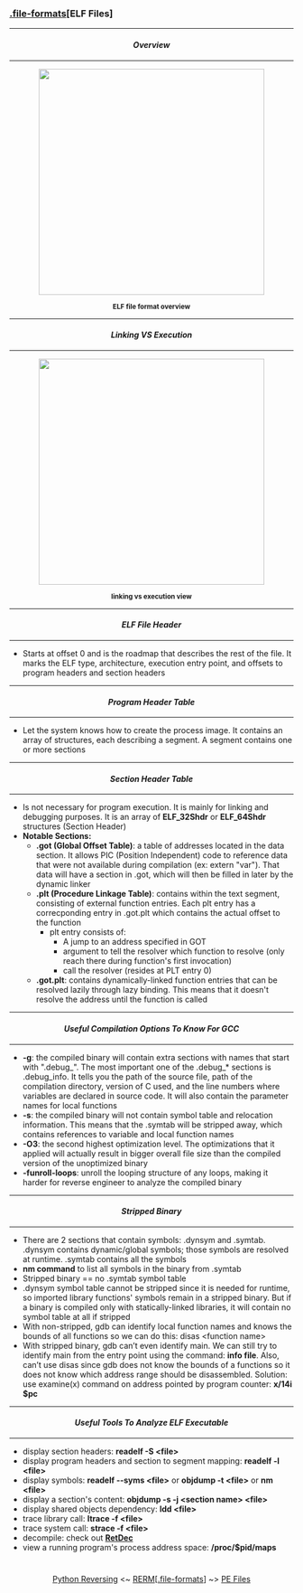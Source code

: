 ### [.file-formats](file-formats.md)[__ELF Files__]

---
#### *<p align='center'> Overview </p>*
---
<div align='center'> 
<img src="https://github.com/yellowbyte/reverse-engineering-reference-manual/blob/master/images/file-formats/ELF_Files/elf_file_format.png" height="400"> 
<p align='center'><sub><strong>ELF file format overview</strong></sub></p>
</div>

---
#### *<p align='center'> Linking VS Execution </p>*
---
<div align='center'> 
<img src="https://github.com/yellowbyte/reverse-engineering-reference-manual/blob/master/images/file-formats/ELF_Files/loading_elf_file.png" height="400"> 
<p align='center'><sub><strong>linking vs execution view</strong></sub></p>
</div>

---
#### *<p align='center'> ELF File Header </p>*
---
* Starts at offset 0 and is the roadmap that describes the rest of the file. It marks the ELF type, architecture, execution entry point, and offsets to program headers and section headers

---
#### *<p align='center'> Program Header Table </p>*
---
* Let the system knows how to create the process image. It contains an array of structures, each describing a segment. A segment contains one or more sections

---
#### *<p align='center'> Section Header Table </p>*
---
* Is not necessary for program execution. It is mainly for linking and debugging purposes. It is an array of __ELF_32Shdr__ or __ELF_64Shdr__ structures (Section Header)
* __Notable Sections:__
  * __.got (Global Offset Table)__: a table of addresses located in the data section. It allows PIC (Position Independent) code to reference data that were not available during compilation (ex: extern "var"). That data will have a section in .got, which will then be filled in later by the dynamic linker
  * __.plt (Procedure Linkage Table)__: contains within the text segment, consisting of external function entries. Each plt entry has a correcponding entry in .got.plt which contains the actual offset to the function
    * plt entry consists of: 
      * A jump to an address specified in GOT
      * argument to tell the resolver which function to resolve (only reach there during function's first invocation)
      * call the resolver (resides at PLT entry 0)
  * __.got.plt__: contains dynamically-linked function entries that can be resolved lazily through lazy binding. This means that it doesn't resolve the address until the function is called

---
#### *<p align='center'> Useful Compilation Options To Know For GCC </p>*
---
* __-g__: the compiled binary will contain extra sections with names that start with ".debug\_". The most important one of the .debug\_* sections is .debug_info. It tells you the path of the source file, path of the compilation directory, version of C used, and the line numbers where variables are declared in source code. It will also contain the parameter names for local functions
* __-s__: the compiled binary will not contain symbol table and relocation information. This means that the .symtab will be stripped away, which contains references to variable and local function names
* __-O3__: the second highest optimization level. The optimizations that it applied will actually result in bigger overall file size than the compiled version of the unoptimized binary
* __-funroll-loops__: unroll the looping structure of any loops, making it harder for reverse engineer to analyze the compiled binary

---
#### *<p align='center'> Stripped Binary </p>*
---
* There are 2 sections that contain symbols: .dynsym and .symtab. .dynsym contains dynamic/global symbols; those symbols are resolved at runtime. .symtab contains all the symbols
* __nm command__ to list all symbols in the binary from .symtab
* Stripped binary == no .symtab symbol table
* .dynsym symbol table cannot be stripped since it is needed for runtime, so imported library functions' symbols remain in a stripped binary. But if a binary is compiled only with statically-linked libraries, it will contain no symbol table at all if stripped
* With non-stripped, gdb can identify local function names and knows the bounds of all functions so we can do this: disas &lt;function name&gt;
* With stripped binary, gdb can’t even identify main. We can still try to identify main from the entry point using the command: __info file__. Also, can’t use disas since gdb does not know the bounds of a functions so it does not know which address range should be disassembled. Solution: use examine(x) command on address pointed by program counter: __x/14i $pc__

---
#### *<p align='center'> Useful Tools To Analyze ELF Executable </p>*
---
* display section headers: __readelf -S &lt;file&gt;__
* display program headers and section to segment mapping: __readelf -l &lt;file&gt;__
* display symbols: __readelf --syms &lt;file&gt;__ or __objdump -t &lt;file&gt;__ or __nm &lt;file&gt;__
* display a section's content: __objdump -s -j &lt;section name&gt; &lt;file&gt;__
* display shared objects dependency: __ldd &lt;file&gt;__
* trace library call: __ltrace -f &lt;file&gt;__
* trace system call: __strace -f &lt;file&gt;__
* decompile: check out __[RetDec](https://retdec.com/)__
* view a running program's process address space: __/proc/$pid/maps__

#
<p align='center'><a href="/contents/languages/Python_Reversing.md">Python Reversing</a> <~ <a href="/README.md#-reverse-engineering-reference-manual-beta-">RERM</a>[<a href="languages.md">.file-formats</a>] ~> <a href="PE_Files.md">PE Files</a></p>
